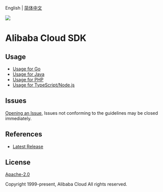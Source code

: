 English | [简体中文](README-CN.md)

![](https://aliyunsdk-pages.alicdn.com/icons/AlibabaCloud.svg)

# Alibaba Cloud SDK


## Usage
 - [Usage for Go](./docs/golang/Usage-EN.md)
 - [Usage for Java](./docs/java/0-Examples-EN.md)
 - [Usage for PHP](./docs/php/0-Examples-EN.md)
 - [Usage for TypeScript/Node.js](./docs/ts/Usage-EN.md)

## Issues
[Opening an Issue](https://github.com/aliyun/alibabacloud-sdk/issues/new), Issues not conforming to the guidelines may be closed immediately.

## References
* [Latest Release](https://github.com/aliyun/alibabacloud-sdk)

## License
[Apache-2.0](http://www.apache.org/licenses/LICENSE-2.0)

Copyright 1999-present, Alibaba Cloud All rights reserved.